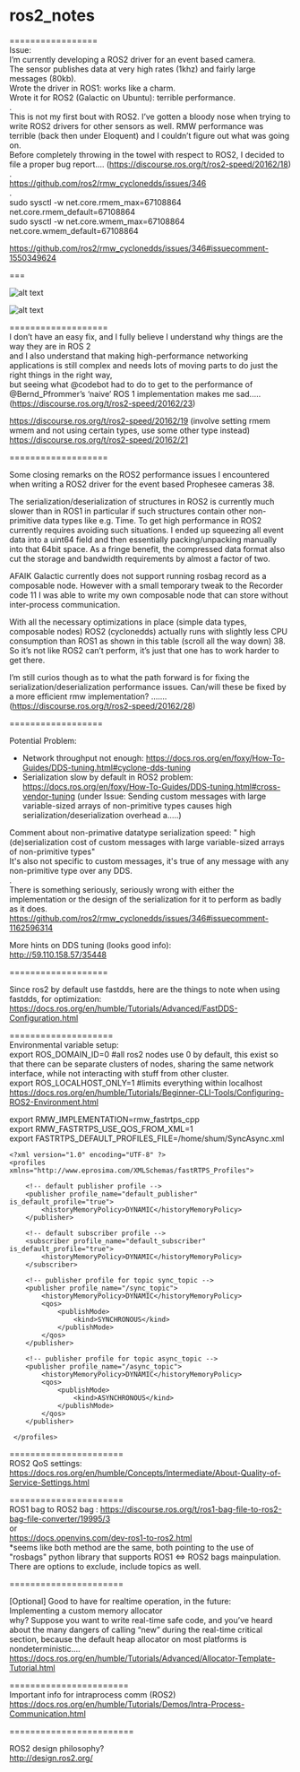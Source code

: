 # ros2_notes  
=================  
Issue:  
I’m currently developing a ROS2 driver for an event based camera.  
The sensor publishes data at very high rates (1khz) and fairly large messages (80kb).  
Wrote the driver in ROS1: works like a charm.  
Wrote it for ROS2 (Galactic on Ubuntu): terrible performance.  
.  
This is not my first bout with ROS2. I’ve gotten a bloody nose when trying to write ROS2 drivers for other sensors as well. RMW performance was terrible (back then under Eloquent) and I couldn’t figure out what was going on.  
Before completely throwing in the towel with respect to ROS2, I decided to file a proper bug report....  (https://discourse.ros.org/t/ros2-speed/20162/18)  
.  
https://github.com/ros2/rmw_cyclonedds/issues/346  
.  
sudo sysctl -w net.core.rmem_max=67108864 net.core.rmem_default=67108864  
sudo sysctl -w net.core.wmem_max=67108864 net.core.wmem_default=67108864  

https://github.com/ros2/rmw_cyclonedds/issues/346#issuecomment-1550349624  

===

![alt text](https://github.com/supercrazysam/ros2_notes/blob/main/Screenshot%20from%202024-04-30%2013-14-28.png)

![alt text](https://github.com/supercrazysam/ros2_notes/blob/main/Screenshot%20from%202024-04-30%2015-59-18.png)  


===================  
I don’t have an easy fix, and I fully believe I understand why things are the way they are in ROS 2  
and I also understand that making high-performance networking applications is still complex and needs lots of moving parts to do just the right things in the right way,  
but seeing what @codebot had to do to get to the performance of @Bernd_Pfrommer’s ‘naive’ ROS 1 implementation makes me sad..... (https://discourse.ros.org/t/ros2-speed/20162/23)  

https://discourse.ros.org/t/ros2-speed/20162/19    (involve setting rmem wmem  and not using certain types,  use some other type instead)  
https://discourse.ros.org/t/ros2-speed/20162/21  

===================  

Some closing remarks on the ROS2 performance issues I encountered when writing a ROS2 driver for the event based Prophesee cameras 38.  

The serialization/deserialization of structures in ROS2 is currently much slower than in ROS1 in particular if such structures contain other non-primitive data types like e.g. Time. To get high performance in ROS2 currently requires avoiding such situations. I ended up squeezing all event data into a uint64 field and then essentially packing/unpacking manually into that 64bit space. As a fringe benefit, the compressed data format also cut the storage and bandwidth requirements by almost a factor of two.  

AFAIK Galactic currently does not support running rosbag record as a composable node. However with a small temporary tweak to the Recorder code 11 I was able to write my own composable node that can store without inter-process communication.  

With all the necessary optimizations in place (simple data types, composable nodes) ROS2 (cyclonedds) actually runs with slightly less CPU consumption than ROS1 as shown in this table (scroll all the way down) 38. So it’s not like ROS2 can’t perform, it’s just that one has to work harder to get there.  

I’m still curios though as to what the path forward is for fixing the serialization/deserialization performance issues. Can/will these be fixed by a more efficient rmw implementation?  ....... (https://discourse.ros.org/t/ros2-speed/20162/28)  

==================  

Potential Problem:  
-   Network throughput not enough:  https://docs.ros.org/en/foxy/How-To-Guides/DDS-tuning.html#cyclone-dds-tuning
-   Serialization slow by default in ROS2 problem:  https://docs.ros.org/en/foxy/How-To-Guides/DDS-tuning.html#cross-vendor-tuning (under Issue: Sending custom messages with large variable-sized arrays of non-primitive types causes high serialization/deserialization overhead a.....)

Comment about non-primative datatype serialization speed: 
  " high (de)serialization cost of custom messages with large variable-sized arrays of non-primitive types"  
  It's also not specific to custom messages, it's true of any message with any non-primitive type over any DDS.  
  .  
  There is something seriously, seriously wrong with either the implementation or the design of the serialization for it to perform as badly as it does.  
  https://github.com/ros2/rmw_cyclonedds/issues/346#issuecomment-1162596314  

More hints on DDS tuning (looks good info):  
http://59.110.158.57/35448  

===================  

Since ros2 by default use fastdds,  here are the things to note when using fastdds,  for optimization:  
https://docs.ros.org/en/humble/Tutorials/Advanced/FastDDS-Configuration.html  

====================  
Environmental variable setup:  
export ROS_DOMAIN_ID=0         #all ros2 nodes use 0 by default,   this exist so that there can be separate clusters of nodes, sharing the same network interface, while not interacting with stuff from other cluster.  
export ROS_LOCALHOST_ONLY=1    #limits everything within localhost  
https://docs.ros.org/en/humble/Tutorials/Beginner-CLI-Tools/Configuring-ROS2-Environment.html  


export RMW_IMPLEMENTATION=rmw_fastrtps_cpp  
export RMW_FASTRTPS_USE_QOS_FROM_XML=1  
export FASTRTPS_DEFAULT_PROFILES_FILE=/home/shum/SyncAsync.xml  

```
<?xml version="1.0" encoding="UTF-8" ?>
<profiles xmlns="http://www.eprosima.com/XMLSchemas/fastRTPS_Profiles">

    <!-- default publisher profile -->
    <publisher profile_name="default_publisher" is_default_profile="true">
        <historyMemoryPolicy>DYNAMIC</historyMemoryPolicy>
    </publisher>

    <!-- default subscriber profile -->
    <subscriber profile_name="default_subscriber" is_default_profile="true">
        <historyMemoryPolicy>DYNAMIC</historyMemoryPolicy>
    </subscriber>

    <!-- publisher profile for topic sync_topic -->
    <publisher profile_name="/sync_topic">
        <historyMemoryPolicy>DYNAMIC</historyMemoryPolicy>
        <qos>
            <publishMode>
                <kind>SYNCHRONOUS</kind>
            </publishMode>
        </qos>
    </publisher>

    <!-- publisher profile for topic async_topic -->
    <publisher profile_name="/async_topic">
        <historyMemoryPolicy>DYNAMIC</historyMemoryPolicy>
        <qos>
            <publishMode>
                <kind>ASYNCHRONOUS</kind>
            </publishMode>
        </qos>
    </publisher>

 </profiles>

```

======================  
ROS2 QoS settings:  
https://docs.ros.org/en/humble/Concepts/Intermediate/About-Quality-of-Service-Settings.html

======================  
ROS1 bag to ROS2 bag  :
https://discourse.ros.org/t/ros1-bag-file-to-ros2-bag-file-converter/19995/3  
or  
https://docs.openvins.com/dev-ros1-to-ros2.html  
*seems like both method are the same, both pointing to the use of "rosbags" python library that supports ROS1 <=> ROS2 bags mainpulation. There are options to exclude, include topics as well.  

======================  

[Optional] Good to have for realtime operation, in the future:  
Implementing a custom memory allocator  
why? Suppose you want to write real-time safe code, and you’ve heard about the many dangers of calling “new” during the real-time critical section, because the default heap allocator on most platforms is nondeterministic....  
https://docs.ros.org/en/humble/Tutorials/Advanced/Allocator-Template-Tutorial.html  

=======================  
Important info for intraprocess comm (ROS2)  
https://docs.ros.org/en/humble/Tutorials/Demos/Intra-Process-Communication.html  

========================  

ROS2 design philosophy?  
http://design.ros2.org/  
